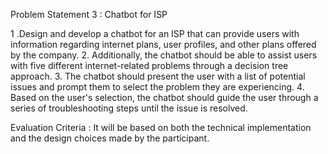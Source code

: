 Problem Statement 3 : Chatbot for ISP

1 .Design and develop a chatbot for an ISP that can provide users with information regarding internet plans, user profiles, and other plans offered by the company. 
2. Additionally, the chatbot should be able to assist users with five different internet-related problems through a decision tree approach. 
3. The chatbot should present the user with a list of potential issues and prompt them to select the problem they are experiencing. 
4. Based on the user's selection, the chatbot should guide the user through a series of troubleshooting steps until the issue is resolved.

Evaluation Criteria : It will be based on both the technical implementation and the design choices made by the participant.